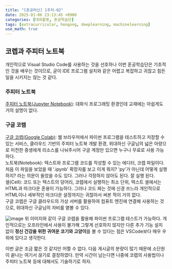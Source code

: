 ```yaml
---
title: "[혼공머신] 1주차-02"
date: 2025-01-06 23:13:45 +0900
categories: [대외활동, 혼공학습단]
tags: [extracurricular, hongong, deeplearning, machinelearning]
use_math: true
---
```


## 코렙과 주피터 노트북
개인적으로 Visual Studio Code를 사용하는 것을 선호하나 이번 혼공학습단은 기초적인 것을 배우는 것이므로, 굳이 IDE 프로그램 설치와 같은 어렵고 복잡하고 귀찮고 힘든 일을 시키지는 않는 것 같다. 
### 주피터 노트북
[주피터 노트북(Jupyter Notebook)](https://jupyter.org/): 대화식 프로그래밍 환경인데 교재에는 아쉽게도 거의 설명이 없다.

### 구글 코렙
[구글 코렙(Google Colab)](https://colab.google/): 웹 브라우저에서 파이썬 프로그램을 테스트하고 저장할 수 있는 서비스, 클라우드 기반의 주피터 노트북 개발 환경, 위대하신 구글님의 넓은 아량으로 미천한 중생에게 리소스를 나눠주시어 구글 계정만 있으면 누구나 무료로 사용 가능하다.  
노트북(Notebook): 텍스트와 프로그램 코드를 작성할 수 있는 에디터, 코렙 파일이다. 처음 이 파일을 보았을 때 '.ipynb' 확장자를 보고 이게 뭐지? 'py'가 아닌데 어떻게 실행하지? 라는 의문이 들었을 수도 있다. 그러나 걱정하지 않아도 된다. 잘 실행 된다.   
셀(Cell): 코드 또는 텍스트의 덩어리, 코렙에서 실행하는 최소 단위, 텍스트 셀에서는 HTML과 마크다운 혼용이 가능하다. 그러나 코드 짜는 것에 신경 쓰느라 개인적으로 HTML이나 세부적인 마크다운 설정까지는 귀찮아서 써본 적이 거의 없다.  
구글 코렙은 구글 클라우드의 가상 서버를 활용하여 컴퓨트 엔진에 연결해 사용하는 것으로, 위대하신 구글님의 자비를 옅볼 수 있다.

![image](https://www.dropbox.com/scl/fi/czk3hfqw48y4pnkj5eu53/colab.jpg?rlkey=i13xcvugh9riykmyiq2sd8ztb&st=eesw9g14&raw=1)
위 이미지와 같이 구글 코렙을 활용해 파이썬 프로그램 테스트가 가능하다.
개인적으로는 오프라인에서 사용이 불가해 그렇게 선호하지 않지만 다른 추가 기능 설치 없이 **정신 건강을 위한 귀여운 코기와 고양이**를 볼 수 있다는 점은 VSCode보다 매우 우위에 있다고 생각한다.

이번 글은 조금 짧은 것 같지만 어쩔 수 없다. 다음 게시글의 분량이 많기 때문에 소단원이 끝나는 여기서 끊기로 결정하였다. 만약 시간이 남는다면 나중에 코렙의 사용법이나 주피터 노트북 등에 대해서도 기술하기로 하자.